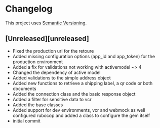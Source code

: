 # Changelog

This project uses [Semantic Versioning](https://semver.org).

## [Unreleased][unreleased]
* Fixed the production url for the retoure
* Added missing configuration options (app_id and app_token) for the production environment
* Added a fix for validations not working with activemodel ~> 4
* Changed the dependency of active model
* Added validations to the simple address object
* Added new functions to retrieve a shipping label, a qr code or both documents
* Added the connection class and the basic response object
* Added a filter for sensitive data to vcr
* Added the base classes
* Added support for dev environments, vcr and webmock as well configured rubocop and added a class to configure the gem itself
* initial commit
